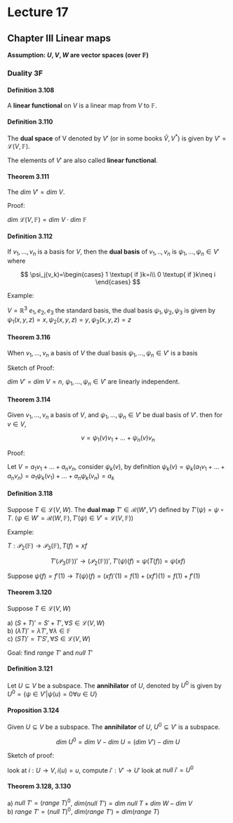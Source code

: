 # Lecture 17

## Chapter III Linear maps

**Assumption: $U,V,W$ are vector spaces (over $\mathbb{F}$)**

### Duality 3F

#### Definition 3.108

A **linear functional** on $V$ is a linear map from $V$ to $\mathbb{F}$.

#### Definition 3.110

The **dual space** of V denoted by $V'$ (or in some books $\check{V},V^*$) is given by $V'=\mathscr{L}(V,\mathbb{F})$.

The elements of $V'$ are also called **linear functional**.

#### Theorem 3.111

The $dim\ V'=dim\ V$.

Proof: 

$dim\ \mathscr{L}(V,\mathbb{F})=dim\ V\cdot dim\ \mathbb{F}$

#### Definition 3.112

If $v_1,...,v_n$ is a basis for $V$, then the **dual basis** of $v_1,..,v_n$ is $\psi_1,...,\psi_n\in V'$ where

$$
\psi_j(v_k)=\begin{cases}
    1 \textup{ if }k=i\\
    0 \textup{ if }k\neq i
\end{cases}
$$

Example:

$V=\mathbb{R}^3$ $e_1,e_2,e_3$ the standard basis, the dual basis $\psi_1,\psi_2,\psi_3$ is given by $\psi_1 (x,y,z)=x,\psi_2 (x,y,z)=y,\psi_3 (x,y,z)=z$

#### Theorem 3.116

When $v_1,...,v_n$ a basis of $V$ the dual basis $\psi_1,...,\psi_n\in V'$ is a basis

Sketch of Proof:

$dim\ V'=dim\ V=n$, $\psi_1,...,\psi_n\in V'$ are linearly independent.

#### Theorem 3.114

Given $v_1,...,v_n$ a basis of $V$, and $\psi_1,...,\psi_n\in V'$ be dual basis of $V'$. then for $v\in V$,

$$
v=\psi_1(v)v_1+...+\psi_n(v)v_n
$$

Proof: 

Let $V=a_1 v_1+...+a_n v_n$, consider $\psi_k(v)$, by definition $\psi_k(v)=\psi_k(a_1 v_1+...+a_n v_n)=a_1\psi_k( v_1)+...+a_n\psi_k( v_n)=a_k$

#### Definition 3.118

Suppose $T\in \mathscr{L}(V,W)$. The **dual map** $T'\in \mathcal{R}( W', V')$ defined by $T'(\psi)=\psi\circ T$. ($\psi\in W'=\mathcal{R}(W,\mathbb{F}), T'(\psi) \in V'=\mathscr{L}(V,\mathbb{F})$)

Example:

$T:\mathscr{P}_2(\mathbb{F})\to \mathscr{P}_3(\mathbb{F}),T(f)=xf$

$$
T'(\mathscr{P}_3(\mathbb{F}))'\to (\mathscr{P}_2(\mathbb{F}))',T'(\psi)(f)=\psi(T(f))=\psi(xf)
$$

Suppose $\psi(f)=f'(1)\to T(\psi)(f)=(xf)'(1)=f(1)+(xf')(1)=f(1)+f'(1)$

#### Theorem 3.120

Suppose $T\in \mathscr{L}(V,W)$

a) $(S+T)'=S'+T', \forall S\in \mathscr{L}(V,W)$  
b) $(\lambda T)'=\lambda T', \forall \lambda\in \mathbb{F}$  
c) $(ST)'=T'S', \forall S\in \mathscr{L}(V,W)$

Goal: find $range\ T'$ and  $null\ T'$

#### Definition 3.121

Let $U\subseteq V$ be a subspace. The **annihilator** of $U$, denoted by $U^0$ is given by $U^0=\{ \psi\in V'\vert \psi(u)=0\forall u\in U\}$

#### Proposition 3.124

Given $U\subseteq V$ be a subspace. The **annihilator** of $U$, $U^0\subseteq V'$ is a subspace.

$$
dim\ U^0=dim\ V-dim\ U=(dim\ V')-dim\ U
$$

Sketch of proof:

look at $i:U\to V,i(u)=u$, compute $i':V'\to U'$ look at $null\ i'=U^0$

#### Theorem 3.128, 3.130

a) $null\ T'=(range\ T)^0$, $dim (null\ T')=dim\ null\ T+dim\ W-dim\ V$   
b) $range\ T'=(null\ T)^0$, $dim (range\ T')=dim (range\ T)$
